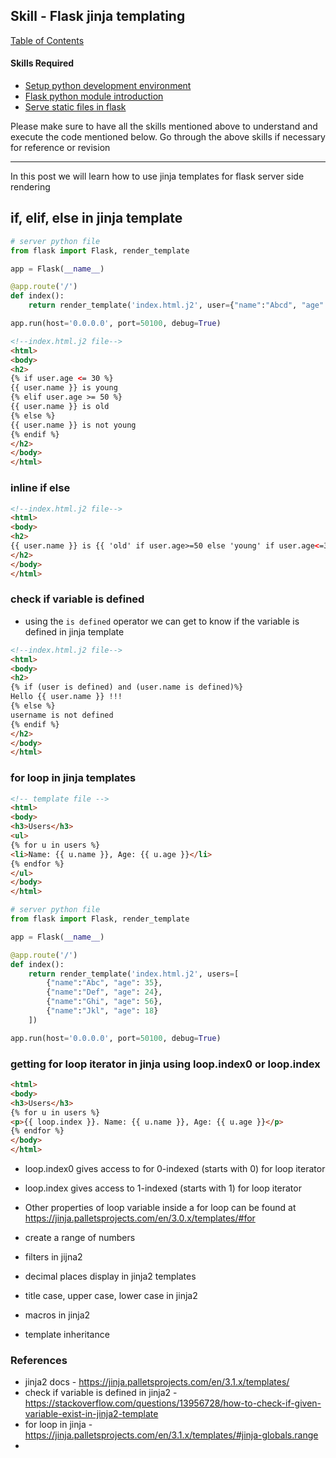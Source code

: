 ## Skill - Flask jinja templating

[Table of Contents](https://nagasudhir.blogspot.com/2020/04/taming-python-table-of-contents.html)

#### Skills Required
* [Setup python development environment](https://nagasudhir.blogspot.com/2020/04/setup-python-development-environment_14.html)
* [Flask python module introduction](https://nagasudhir.blogspot.com/2022/04/flask-python-module-introduction-for.html)
* [Serve static files in flask](https://nagasudhir.blogspot.com/2022/04/serve-static-files-in-flask.html)

Please make sure to have all the skills mentioned above to understand and execute the code mentioned below. Go through the above skills if necessary for reference or revision

<hr/>

In this post we will learn how to use jinja templates for flask server side rendering

## if, elif, else in jinja template
```py
# server python file
from flask import Flask, render_template

app = Flask(__name__)

@app.route('/')
def index():
    return render_template('index.html.j2', user={"name":"Abcd", "age": 52})

app.run(host='0.0.0.0', port=50100, debug=True)
```

```html
<!--index.html.j2 file-->
<html>
<body>
<h2>
{% if user.age <= 30 %}
{{ user.name }} is young
{% elif user.age >= 50 %}
{{ user.name }} is old
{% else %}
{{ user.name }} is not young
{% endif %}
</h2>
</body>
</html>
```
### inline if else
```html
<!--index.html.j2 file-->
<html>
<body>
<h2>
{{ user.name }} is {{ 'old' if user.age>=50 else 'young' if user.age<=30 else 'not young' }}
</h2>
</body>
</html>
```
### check if variable is defined
* using the `is defined` operator we can get to know if the variable is defined in jinja template
```html
<!--index.html.j2 file-->
<html>
<body>
<h2>
{% if (user is defined) and (user.name is defined)%}
Hello {{ user.name }} !!!
{% else %}
username is not defined
{% endif %}
</h2>
</body>
</html>
```
### for loop in jinja templates
```html
<!-- template file -->
<html>
<body>
<h3>Users</h3>
<ul>
{% for u in users %}
<li>Name: {{ u.name }}, Age: {{ u.age }}</li>
{% endfor %}
</ul>
</body>
</html>
```
```py
# server python file
from flask import Flask, render_template

app = Flask(__name__)

@app.route('/')
def index():
    return render_template('index.html.j2', users=[
        {"name":"Abc", "age": 35},
        {"name":"Def", "age": 24},
        {"name":"Ghi", "age": 56},
        {"name":"Jkl", "age": 18}
    ])

app.run(host='0.0.0.0', port=50100, debug=True)
```
### getting for loop iterator in jinja using loop.index0 or loop.index
```html
<html>
<body>
<h3>Users</h3>
{% for u in users %}
<p>{{ loop.index }}. Name: {{ u.name }}, Age: {{ u.age }}</p>
{% endfor %}
</body>
</html>
```
* loop.index0 gives access to for 0-indexed (starts with 0) for loop iterator
* loop.index gives access to  1-indexed (starts with 1) for loop iterator
* Other properties of loop variable inside a for loop can be found at https://jinja.palletsprojects.com/en/3.0.x/templates/#for


* create a range of numbers
* filters in jijna2
* decimal places display in jinja2 templates
* title case, upper case, lower case in jinja2
* macros in jinja2
* template inheritance

### References
* jinja2 docs - https://jinja.palletsprojects.com/en/3.1.x/templates/
* check if variable is defined in jinja2 - https://stackoverflow.com/questions/13956728/how-to-check-if-given-variable-exist-in-jinja2-template
* for loop in jinja - https://jinja.palletsprojects.com/en/3.1.x/templates/#jinja-globals.range
*  
<!--stackedit_data:
eyJoaXN0b3J5IjpbODM2NDM1NTk4LDEyNzM4MDkxOTksMTIzND
I3NjkwNCwtNDI3OTUzMDcyLDE5Nzg4NjUyNDksMTI2MDEzNTg1
MSwtMTk1MjA4NDI1LDE3ODg2NjU0MjYsLTQ4NzIyOTUxNyw3MT
U4ODc1NTMsMTgyNTU4MzI2NCwtMjQzNzM0NDM1LC0xMDc0ODkx
NDQ3LC0xODk1MTgxMzE4LDEzMTY4NDQ1MzQsMTQ0MzcwMTcxOV
19
-->